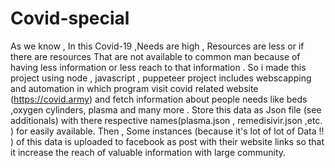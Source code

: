 # Covid-special

As we know , In this Covid-19 ,Needs are high , Resources are less or if there are resources That are not available to common man because of having less information or less reach to that information . So i made this project using node , javascript , puppeteer 
project includes webscapping and automation in which program visit covid related website (https://covid.army) and fetch information about people needs like beds ,oxygen cylinders, plasma and many more . Store this data as Json file (see additionals) with there respective names(plasma.json , remedisivir.json ,etc. ) for easily available.
Then , Some instances (because it's lot of lot of Data !! ) of this data is uploaded to facebook as post with their website links  so that it increase the reach of valuable information with large community. 
